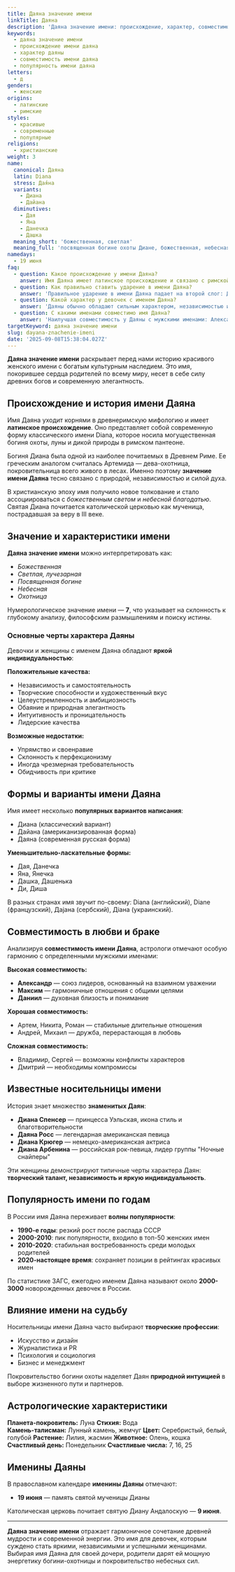 ```yaml
---
title: Даяна значение имени
linkTitle: Даяна
description: 'Даяна значение имени: происхождение, характер, совместимость. Узнайте все о красивом женском имени Даяна, его истории и влиянии на судьбу.'
keywords:
  - даяна значение имени
  - происхождение имени даяна
  - характер даяны
  - совместимость имени даяна
  - популярность имени даяна
letters:
  - д
genders:
  - женские
origins:
  - латинские
  - римские
styles:
  - красивые
  - современные
  - популярные
religions:
  - христианские
weight: 3
name:
  canonical: Даяна
  latin: Diana
  stress: Дая́на
  variants:
    - Диана
    - Дайана
  diminutives:
    - Дая
    - Яна
    - Данечка
    - Дашка
  meaning_short: 'божественная, светлая'
  meaning_full: 'посвященная богине охоты Диане, божественная, небесная'
namedays:
  - 19 июня
faq:
  - question: Какое происхождение у имени Даяна?
    answer: Имя Даяна имеет латинское происхождение и связано с римской богиней охоты Дианой. Это современная форма древнего имени Diana.
  - question: Как правильно ставить ударение в имени Даяна?
    answer: 'Правильное ударение в имени Даяна падает на второй слог: Дая́на.'
  - question: Какой характер у девочек с именем Даяна?
    answer: 'Даяны обычно обладают сильным характером, независимостью и творческими способностями. Они активны, целеустремлены и умеют добиваться поставленных целей.'
  - question: С какими именами совместимо имя Даяна?
    answer: 'Наилучшая совместимость у Даяны с мужскими именами: Александр, Максим, Даниил, Артем, Никита. Хорошие отношения складываются с носителями имен Роман и Андрей.'
targetKeyword: даяна значение имени
slug: dayana-znachenie-imeni
date: '2025-09-08T15:38:04.027Z'
---
```


**Даяна значение имени** раскрывает перед нами историю красивого женского имени с богатым культурным наследием. Это имя, покорившее сердца родителей по всему миру, несет в себе силу древних богов и современную элегантность.

## Происхождение и история имени Даяна

Имя Даяна уходит корнями в древнеримскую мифологию и имеет **латинское происхождение**. Оно представляет собой современную форму классического имени Diana, которое носила могущественная богиня охоты, луны и дикой природы в римском пантеоне.

Богиня Диана была одной из наиболее почитаемых в Древнем Риме. Ее греческим аналогом считалась Артемида — дева-охотница, покровительница всего живого в лесах. Именно поэтому **значение имени Даяна** тесно связано с природой, независимостью и силой духа.

В христианскую эпоху имя получило новое толкование и стало ассоциироваться с _божественным светом_ и _небесной благодатью_. Святая Диана почитается католической церковью как мученица, пострадавшая за веру в III веке.

## Значение и характеристики имени

**Даяна значение имени** можно интерпретировать как:

- _Божественная_
- _Светлая, лучезарная_
- _Посвященная богине_
- _Небесная_
- _Охотница_

Нумерологическое значение имени — **7**, что указывает на склонность к глубокому анализу, философским размышлениям и поиску истины.

### Основные черты характера Даяны

Девочки и женщины с именем Даяна обладают **яркой индивидуальностью**:

**Положительные качества:**

- Независимость и самостоятельность
- Творческие способности и художественный вкус
- Целеустремленность и амбициозность
- Обаяние и природная элегантность
- Интуитивность и проницательность
- Лидерские качества

**Возможные недостатки:**

- Упрямство и своенравие
- Склонность к перфекционизму
- Иногда чрезмерная требовательность
- Обидчивость при критике

## Формы и варианты имени Даяна

Имя имеет несколько **популярных вариантов написания**:

- Диана (классический вариант)
- Дайана (американизированная форма)
- Даяна (современная русская форма)

**Уменьшительно-ласкательные формы:**

- Дая, Данечка
- Яна, Янечка
- Дашка, Дашенька
- Ди, Диша

В разных странах имя звучит по-своему: Diana (английский), Diane (французский), Дајана (сербский), Діана (украинский).

## Совместимость в любви и браке

Анализируя **совместимость имени Даяна**, астрологи отмечают особую гармонию с определенными мужскими именами:

**Высокая совместимость:**

- **Александр** — союз лидеров, основанный на взаимном уважении
- **Максим** — гармоничные отношения с общими целями
- **Даниил** — духовная близость и понимание

**Хорошая совместимость:**

- Артем, Никита, Роман — стабильные длительные отношения
- Андрей, Михаил — дружба, перерастающая в любовь

**Сложная совместимость:**

- Владимир, Сергей — возможны конфликты характеров
- Дмитрий — необходимы компромиссы

## Известные носительницы имени

История знает множество **знаменитых Даян**:

- **Диана Спенсер** — принцесса Уэльская, икона стиль и благотворительности
- **Даяна Росс** — легендарная американская певица
- **Диана Крюгер** — немецко-американская актриса
- **Диана Арбенина** — российская рок-певица, лидер группы "Ночные снайперы"

Эти женщины демонстрируют типичные черты характера Даян: **творческий талант, независимость и яркую индивидуальность**.

## Популярность имени по годам

В России имя Даяна переживает **волны популярности**:

- **1990-е годы**: резкий рост после распада СССР
- **2000-2010**: пик популярности, входило в топ-50 женских имен
- **2010-2020**: стабильная востребованность среди молодых родителей
- **2020-настоящее время**: сохраняет позиции в рейтингах красивых имен

По статистике ЗАГС, ежегодно именем Даяна называют около **2000-3000** новорожденных девочек в России.

## Влияние имени на судьбу

Носительницы имени Даяна часто выбирают **творческие профессии**:

- Искусство и дизайн
- Журналистика и PR
- Психология и социология
- Бизнес и менеджмент

Покровительство богини охоты наделяет Даян **природной интуицией** в выборе жизненного пути и партнеров.

## Астрологические характеристики

**Планета-покровитель:** Луна
**Стихия:** Вода  
**Камень-талисман:** Лунный камень, жемчуг
**Цвет:** Серебристый, белый, голубой
**Растение:** Лилия, жасмин
**Животное:** Олень, кошка
**Счастливый день:** Понедельник
**Счастливые числа:** 7, 16, 25

## Именины Даяны

В православном календаре **именины Даяны** отмечают:

- **19 июня** — память святой мученицы Дианы

Католическая церковь почитает святую Диану Андалоскую — **9 июня**.

---

**Даяна значение имени** отражает гармоничное сочетание древней мудрости и современной энергии. Это имя для девочек, которым суждено стать яркими, независимыми и успешными женщинами. Выбирая имя Даяна для своей дочери, родители дарят ей мощную энергетику богини-охотницы и покровительство небесных сил.
